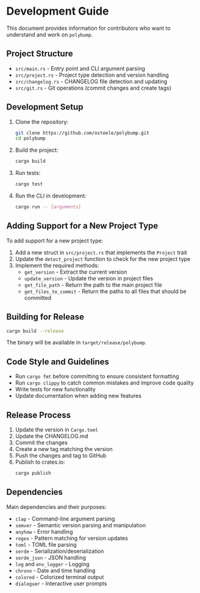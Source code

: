 # Development Guide

This document provides information for contributors who want to understand and work on `polybump`.

## Project Structure

- `src/main.rs` - Entry point and CLI argument parsing
- `src/project.rs` - Project type detection and version handling
- `src/changelog.rs` - CHANGELOG file detection and updating
- `src/git.rs` - Git operations (commit changes and create tags)

## Development Setup

1. Clone the repository:
   ```bash
   git clone https://github.com/osteele/polybump.git
   cd polybump
   ```

2. Build the project:
   ```bash
   cargo build
   ```

3. Run tests:
   ```bash
   cargo test
   ```

4. Run the CLI in development:
   ```bash
   cargo run -- [arguments]
   ```

## Adding Support for a New Project Type

To add support for a new project type:

1. Add a new struct in `src/project.rs` that implements the `Project` trait
2. Update the `detect_project` function to check for the new project type
3. Implement the required methods:
   - `get_version` - Extract the current version
   - `update_version` - Update the version in project files
   - `get_file_path` - Return the path to the main project file
   - `get_files_to_commit` - Return the paths to all files that should be committed

## Building for Release

```bash
cargo build --release
```

The binary will be available in `target/release/polybump`.

## Code Style and Guidelines

- Run `cargo fmt` before committing to ensure consistent formatting
- Run `cargo clippy` to catch common mistakes and improve code quality
- Write tests for new functionality
- Update documentation when adding new features

## Release Process

1. Update the version in `Cargo.toml`
2. Update the CHANGELOG.md
3. Commit the changes
4. Create a new tag matching the version
5. Push the changes and tag to GitHub
6. Publish to crates.io:
   ```bash
   cargo publish
   ```

## Dependencies

Main dependencies and their purposes:

- `clap` - Command-line argument parsing
- `semver` - Semantic version parsing and manipulation
- `anyhow` - Error handling
- `regex` - Pattern matching for version updates
- `toml` - TOML file parsing
- `serde` - Serialization/deserialization
- `serde_json` - JSON handling
- `log` and `env_logger` - Logging
- `chrono` - Date and time handling
- `colored` - Colorized terminal output
- `dialoguer` - Interactive user prompts